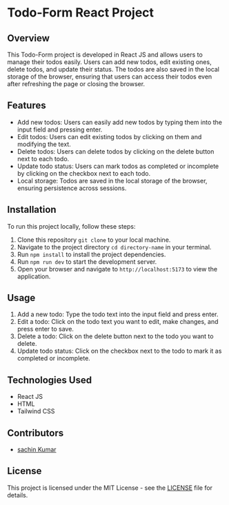 # Todo-Form React Project

## Overview
This Todo-Form project is developed in React JS and allows users to manage their todos easily. Users can add new todos, edit existing ones, delete todos, and update their status.
The todos are also saved in the local storage of the browser, ensuring that users can access their todos even after refreshing the page or closing the browser.





## Features
- Add new todos: Users can easily add new todos by typing them into the input field and pressing enter.
- Edit todos: Users can edit existing todos by clicking on them and modifying the text.
- Delete todos: Users can delete todos by clicking on the delete button next to each todo.
- Update todo status: Users can mark todos as completed or incomplete by clicking on the checkbox next to each todo.
- Local storage: Todos are saved in the local storage of the browser, ensuring persistence across sessions.

## Installation
To run this project locally, follow these steps:

1. Clone this repository `git clone` to your local machine.
2. Navigate to the project directory `cd directory-name` in your terminal.
3. Run `npm install` to install the project dependencies.
4. Run `npm run dev` to start the development server.
5. Open your browser and navigate to `http://localhost:5173` to view the application.

## Usage
1. Add a new todo: Type the todo text into the input field and press enter.
2. Edit a todo: Click on the todo text you want to edit, make changes, and press enter to save.
3. Delete a todo: Click on the delete button next to the todo you want to delete.
4. Update todo status: Click on the checkbox next to the todo to mark it as completed or incomplete.

## Technologies Used
- React JS
- HTML
- Tailwind CSS

## Contributors
- [sachin Kumar](https://github.com/SachinSawariya)

## License
This project is licensed under the MIT License - see the [LICENSE](LICENSE) file for details.
